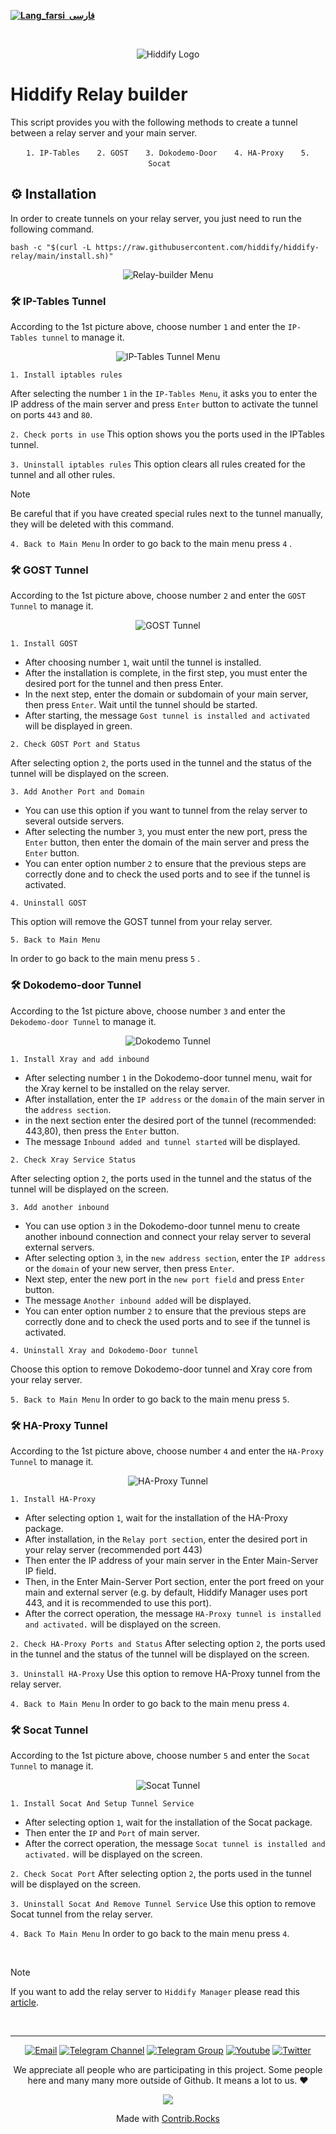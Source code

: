 <base target="_blank">

<div dir="ltr">



[**![Lang_farsi](https://user-images.githubusercontent.com/125398461/234186932-52f1fa82-52c6-417f-8b37-08fe9250a55f.png) &nbsp;فارسی**](README_fa.md)&nbsp;&nbsp;&nbsp;&nbsp;&nbsp;&nbsp;&nbsp;&nbsp;&nbsp;&nbsp;
</div>
<br>
<div align=center markdown="1">
 

![Hiddify Logo](https://user-images.githubusercontent.com/125398461/227777845-a4d0f86b-faa2-4f2b-a410-4aa5f68bfe19.png)

</div>

# Hiddify Relay builder
This script provides you with the following methods to create a tunnel between a relay server and your main server.

<div align=center>
 
`1. IP-Tables`&nbsp;&nbsp;&nbsp;&nbsp;&nbsp;&nbsp;&nbsp;`2. GOST`&nbsp;&nbsp;&nbsp;&nbsp;&nbsp;&nbsp;&nbsp;`3. Dokodemo-Door`&nbsp;&nbsp;&nbsp;&nbsp;&nbsp;&nbsp;&nbsp;`4. HA-Proxy`&nbsp;&nbsp;&nbsp;&nbsp;&nbsp;&nbsp;&nbsp;`5. Socat`&nbsp;&nbsp;&nbsp;&nbsp;&nbsp;&nbsp;&nbsp;
</div>

## ⚙️ Installation
In order to create tunnels on your relay server, you just need to run the following command.

```
bash -c "$(curl -L https://raw.githubusercontent.com/hiddify/hiddify-relay/main/install.sh)"
```
<div align=center>

 <img src="https://github.com/hiddify/hiddify-relay/assets/125398461/3772cf2d-2898-497e-a3de-b72ac814d087" alt="Relay-builder Menu" />
</div>

### 🛠️ IP-Tables Tunnel
According to the 1st picture above, choose number `1` and enter the `IP-Tables tunnel` to manage it.

<div align=center>

![IP-Tables Tunnel Menu](https://github.com/hiddify/hiddify-relay/assets/125398461/da9b8dd7-8cb8-4ad6-963a-80d790f26d1a)

</div>

`1. Install iptables rules`

After selecting the number `1` in the `IP-Tables Menu`, it asks you to enter the IP address of the main server and press `Enter` button to activate the tunnel on ports `443` and `80`.

`2. Check ports in use`
This option shows you the ports used in the IPTables tunnel.

`3. Uninstall iptables rules`
This option clears all rules created for the tunnel and all other rules.

> [!NOTE]
> Be careful that if you have created special rules next to the tunnel manually, they will be deleted with this command.

`4. Back to Main Menu`
In order to go back to the main menu press `4` .

### 🛠️ GOST Tunnel
According to the 1st picture above, choose number `2` and enter the `GOST Tunnel` to manage it.

<div align=center>
 
![GOST Tunnel](https://github.com/hiddify/hiddify-relay/assets/125398461/fe813676-52e6-451f-8d78-22ebdfe2753e)

</div>

`1. Install GOST`

- After choosing number `1`, wait until the tunnel is installed.
- After the installation is complete, in the first step, you must enter the desired port for the tunnel and then press Enter.
- In the next step, enter the domain or subdomain of your main server, then press `Enter`. Wait until the tunnel should be started.
- After starting, the message `Gost tunnel is installed and activated` will be displayed in green.

`2. Check GOST Port and Status`

After selecting option `2`, the ports used in the tunnel and the status of the tunnel will be displayed on the screen.

`3. Add Another Port and Domain`
- You can use this option if you want to tunnel from the relay server to several outside servers.
- After selecting the number `3`, you must enter the new port, press the `Enter` button, then enter the domain of the main server and press the `Enter` button.
- You can enter option number `2` to ensure that the previous steps are correctly done and to check the used ports and to see if the tunnel is activated.

`4. Uninstall GOST`

This option will remove the GOST tunnel from your relay server.

`5. Back to Main Menu`

In order to go back to the main menu press `5` .


### 🛠️ Dokodemo-door Tunnel
According to the 1st picture above, choose number `3` and enter the `Dekodemo-door Tunnel` to manage it.

<div align=center>
 
![Dokodemo Tunnel](https://github.com/hiddify/hiddify-relay/assets/125398461/287db74b-cb88-4976-826e-5fcf5de99bfe)

</div>

`1. Install Xray and add inbound`
- After selecting number `1` in the Dokodemo-door tunnel menu, wait for the Xray kernel to be installed on the relay server.
- After installation, enter the `IP address` or the `domain` of the main server in the `address section`.
- in the next section enter the desired port of the tunnel (recommended: 443,80), then press the `Enter` button.
- The message `Inbound added and tunnel started` will be displayed.

`2. Check Xray Service Status`

After selecting option `2`, the ports used in the tunnel and the status of the tunnel will be displayed on the screen.

`3. Add another inbound`
- You can use option `3` in the Dokodemo-door tunnel menu to create another inbound connection and connect your relay server to several external servers.
- After selecting option `3`, in the `new address section`, enter the `IP address` or the `domain` of your new server, then press `Enter`.
- Next step, enter the new port in the `new port field` and press `Enter` button.
- The message `Another inbound added` will be displayed.
- You can enter option number `2` to ensure that the previous steps are correctly done and to check the used ports and to see if the tunnel is activated.


`4. Uninstall Xray and Dokodemo-Door tunnel`

Choose this option to remove Dokodemo-door tunnel and Xray core from your relay server.

`5. Back to Main Menu`
In order to go back to the main menu press `5`.

### 🛠️ HA-Proxy Tunnel
According to the 1st picture above, choose number `4` and enter the `HA-Proxy Tunnel` to manage it.

<div align=center>

 ![HA-Proxy Tunnel](https://github.com/hiddify/hiddify-relay/assets/125398461/af49cad2-a3fb-4870-9cea-ad0c7b99305c)

</div>

`1. Install HA-Proxy`
- After selecting option `1`, wait for the installation of the HA-Proxy package.
- After installation, in the `Relay port section`, enter the desired port in your relay server (recommended port 443)
- Then enter the IP address of your main server in the Enter Main-Server IP field.
- Then, in the Enter Main-Server Port section, enter the port freed on your main and external server (e.g. by default, Hiddify Manager uses port 443, and it is recommended to use this port).
- After the correct operation, the message `HA-Proxy tunnel is installed and activated.` will be displayed on the screen.

`2. Check HA-Proxy Ports and Status`
After selecting option `2`, the ports used in the tunnel and the status of the tunnel will be displayed on the screen.

`3. Uninstall HA-Proxy`
Use this option to remove HA-Proxy tunnel from the relay server.

`4. Back to Main Menu`
In order to go back to the main menu press `4`.


### 🛠️ Socat Tunnel
According to the 1st picture above, choose number `5` and enter the `Socat Tunnel` to manage it.

<div align=center>

 ![Socat Tunnel](https://github.com/hiddify/hiddify-relay/assets/125398461/d0d55310-f06d-44f2-83df-9b698ee9d0fa)

</div>

`1. Install Socat And Setup Tunnel Service`

- After selecting option `1`, wait for the installation of the Socat package.
- Then enter the `IP` and `Port` of main server.
- After the correct operation, the message `Socat tunnel is installed and activated.` will be displayed on the screen.
  
`2. Check Socat Port`
After selecting option `2`, the ports used in the tunnel will be displayed on the screen.


`3. Uninstall Socat And Remove Tunnel Service`
Use this option to remove Socat tunnel from the relay server.


`4. Back To Main Menu`
In order to go back to the main menu press `4`.

<br>

> [!NOTE]
> If you want to add the relay server to `Hiddify Manager` please read this [article](https://github.com/hiddify/Hiddify-Manager/wiki/How-to-add-relay-domain-to-Hiddify-manager).


<div align=center>

<br>

***

[![Email](https://img.shields.io/badge/Email-contribute@hiddify.com-005FF9?style=flat-square&logo=mail.ru)](mailto:contribute@hiddify.com)
[![Telegram Channel](https://img.shields.io/endpoint?label=Channel&style=flat-square&url=https%3A%2F%2Ftg.sumanjay.workers.dev%2Fhiddify&color=blue)](https://telegram.dog/hiddify)
[![Telegram Group](https://img.shields.io/endpoint?color=neon&label=Support%20Group&style=flat-square&url=https%3A%2F%2Ftg.sumanjay.workers.dev%2Fhiddify_board)](https://telegram.dog/hiddify_board)
[![Youtube](https://img.shields.io/youtube/channel/views/UCxrmeMvVryNfB4XL35lXQNg?label=Youtube&style=flat-square&logo=youtube)](https://www.youtube.com/@hiddify)
[![Twitter](https://img.shields.io/twitter/follow/hiddify_com?color=%231DA1F2&logo=twitter&logoColor=1DA1F2&style=flat-square)](https://twitter.com/intent/follow?screen_name=hiddify_com)

</div>

<p align=center>
 We appreciate all people who are participating in this project. Some people here and many many more outside of Github. It means a lot to us. ♥
 </p>
 
<p align=center> 
<a href="https://github.com/hiddify/hiddify-relay/graphs/contributors">
  <img src="https://contrib.rocks/image?repo=hiddify/hiddify-relay" />
</a>
</p>
<p align=center>
 Made with <a rel="" target="_blank" href="https://contrib.rocks">Contrib.Rocks</a> 
</p>
